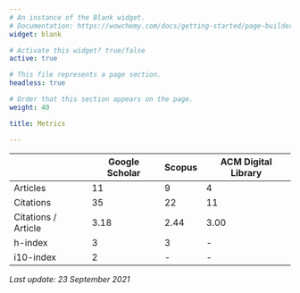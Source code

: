 ```yaml
---
# An instance of the Blank widget.
# Documentation: https://wowchemy.com/docs/getting-started/page-builder/
widget: blank

# Activate this widget? true/false
active: true

# This file represents a page section.
headless: true

# Order that this section appears on the page.
weight: 40

title: Metrics

---
```


| | Google Scholar  | Scopus  | ACM Digital Library  |
|---|---|---|---|
| Articles             |	11  |	9	| 4 |
| Citations             |	35  |	22 | 11 |
|  Citations / Article |  3.18  |  2.44  | 3.00  |
| h-index              |  3   |  3  | -  |
| i10-index            |   2  |  -  | -  |

*Last update: 23 September 2021*
